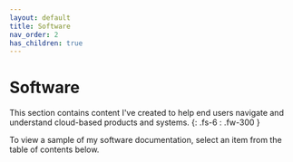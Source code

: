 ```yaml
---
layout: default
title: Software
nav_order: 2
has_children: true
---
```


# Software

This section contains content I've created to help end users navigate and understand cloud-based products and systems.
{: .fs-6 : .fw-300 }

To view a sample of my software documentation, select an item from the table of contents below.
